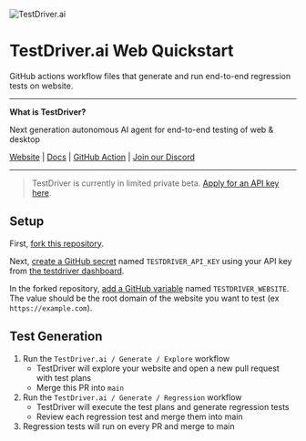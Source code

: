 ![TestDriver.ai](https://github.com/dashcamio/testdriver/assets/318295/2a0ad981-8504-46f0-ad97-60cb6c26f1e7)

# TestDriver.ai Web Quickstart

GitHub actions workflow files that generate and run end-to-end regression tests on website.

---

**What is TestDriver?**

Next generation autonomous AI agent for end-to-end testing of web & desktop

[Website](https://testdriver.ai) | [Docs](https://docs.testdriver.ai) | [GitHub Action](https://github.com/marketplace/actions/testdriver-ai) | [Join our Discord](https://discord.gg/a8Cq739VWn)

---

> TestDriver is currently in limited private beta. [Apply for an  API key here](https://o9w85nshvub.typeform.com/to/llG1wNkE).

## Setup

First, [fork this repository](https://github.com/testdriverai/quickstart-web/fork).

Next, [create a GitHub secret](https://docs.github.com/en/actions/writing-workflows/choosing-what-your-workflow-does/store-information-in-variables#creating-configuration-variables-for-a-repository) named `TESTDRIVER_API_KEY` using your API key from [the testdriver dashboard](https://app.dashcam.io/team).

In the forked repository, [add a GitHub variable](https://docs.github.com/en/actions/writing-workflows/choosing-what-your-workflow-does/store-information-in-variables#creating-configuration-variables-for-an-environment) named `TESTDRIVER_WEBSITE`. The value should be the root domain of the website you want to test (ex `https://example.com`).

## Test Generation

1. Run the `TestDriver.ai / Generate / Explore` workflow
   - TestDriver will explore your website and open a new pull request with test plans
   - Merge this PR into `main`
2. Run the `TestDriver.ai / Generate / Regression` workflow
   - TestDriver will execute the test plans and generate regression tests
   - Review each regression test and merge them into main
3. Regression tests will run on every PR and merge to main 
